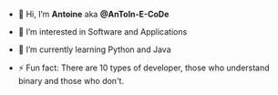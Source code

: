 - 👋 Hi, I’m **Antoine** aka **@AnToIn-E-CoDe**
- 👀 I’m interested in Software and Applications
- 🌱 I’m currently learning Python and Java

- ⚡ Fun fact: There are 10 types of developer, those who understand binary and those who don't.

<!---
AnToIn-E-CoDe/AnToIn-E-CoDe is a ✨ special ✨ repository because its `README.md` (this file) appears on your GitHub profile.
You can click the Preview link to take a look at your changes.
--->
